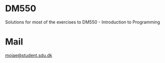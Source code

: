 # DM550
Solutions for most of the exercises to DM550 - Introduction to Programming

# Mail
mojae@student.sdu.dk
